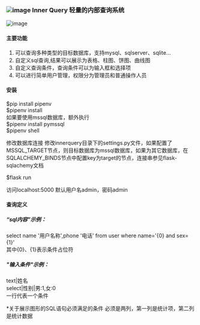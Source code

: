 ### ![image](https://raw.githubusercontent.com/scaluo/innerquery/master/innerquery/static/images/icon.png) Inner Query 轻量的内部查询系统  

![image](https://raw.githubusercontent.com/scaluo/innerquery/master/innerquery/static/images/example.png)  
#### 主要功能
1. 可以查询多种类型的目标数据库，支持mysql、sqlserver、sqlite...
2. 自定义sql查询,结果可以展示为表格、柱图、饼图、曲线图
3. 自定义查询条件，查询条件可以为输入框和选择项
4. 可以进行简单用户管理，权限分为管理员和普通操作人员

#### 安装
$pip install pipenv  
$pipenv install  
如果要使用mssql数据库，额外执行  
$pipenv install pymssql  
$pipenv shell  

修改数据库连接
修改innerquery目录下的settings.py文件，如果配置了MSSQL_TARGET节点，则目标数据库为mssql数据库，如果为其它数据库，在SQLALCHEMY_BINDS节点中配置key为target的节点，连接串参见flask-sqlachemy文档    

$flask run  

访问localhost:5000
默认用户名admin，密码admin

#### 查询定义
##### “sql内容”示例：   
select name '用户名称',phone '电话' from user where name='{0} and sex={1}'  
其中{0}、{1}表示条件占位符  


#####  "输入条件"示例：  
text|姓名  
select|性别|男:1,女:0  
一行代表一个条件  

*关于展示图形的SQL语句必须满足的条件
必须是两列，第一列是统计项，第二列是统计数据  

